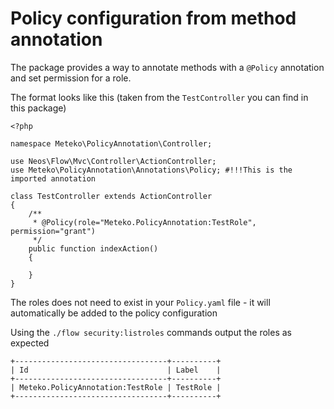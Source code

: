 # Policy configuration from method annotation

The package provides a way to annotate methods with a `@Policy` annotation and set permission for a role.

The format looks like this (taken from the `TestController` you can find in this package)

```
<?php

namespace Meteko\PolicyAnnotation\Controller;

use Neos\Flow\Mvc\Controller\ActionController;
use Meteko\PolicyAnnotation\Annotations\Policy; #!!!This is the imported annotation

class TestController extends ActionController
{
    /**
     * @Policy(role="Meteko.PolicyAnnotation:TestRole", permission="grant")
     */
    public function indexAction()
    {

    }
}
```

The roles does not need to exist in your `Policy.yaml` file - it will automatically be added to the policy configuration

Using the `./flow security:listroles` commands output the roles as expected

```
+----------------------------------+----------+
| Id                               | Label    |
+----------------------------------+----------+
| Meteko.PolicyAnnotation:TestRole | TestRole |
+----------------------------------+----------+
```